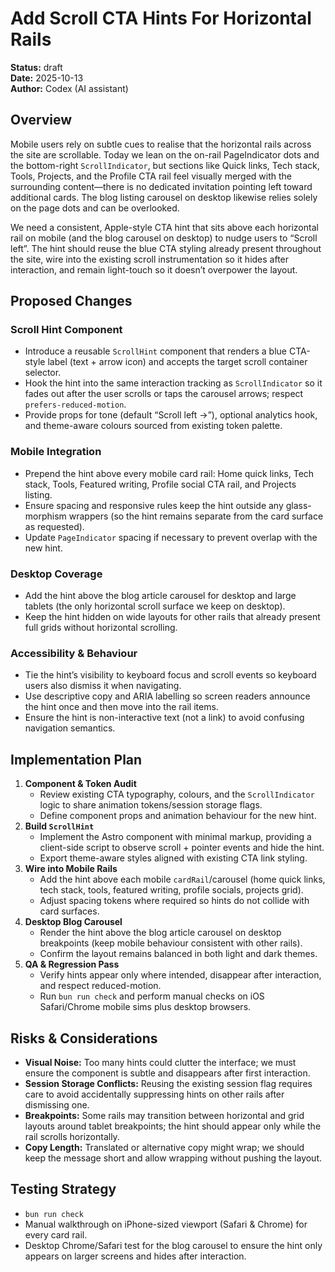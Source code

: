 # Add Scroll CTA Hints For Horizontal Rails

**Status:** draft  
**Date:** 2025-10-13  
**Author:** Codex (AI assistant)

## Overview

Mobile users rely on subtle cues to realise that the horizontal rails across the site are scrollable. Today we lean on the on-rail PageIndicator dots and the bottom-right `ScrollIndicator`, but sections like Quick links, Tech stack, Tools, Projects, and the Profile CTA rail feel visually merged with the surrounding content—there is no dedicated invitation pointing left toward additional cards. The blog listing carousel on desktop likewise relies solely on the page dots and can be overlooked.

We need a consistent, Apple-style CTA hint that sits above each horizontal rail on mobile (and the blog carousel on desktop) to nudge users to “Scroll left”. The hint should reuse the blue CTA styling already present throughout the site, wire into the existing scroll instrumentation so it hides after interaction, and remain light-touch so it doesn’t overpower the layout.

## Proposed Changes

### Scroll Hint Component
- Introduce a reusable `ScrollHint` component that renders a blue CTA-style label (text + arrow icon) and accepts the target scroll container selector.
- Hook the hint into the same interaction tracking as `ScrollIndicator` so it fades out after the user scrolls or taps the carousel arrows; respect `prefers-reduced-motion`.
- Provide props for tone (default “Scroll left →”), optional analytics hook, and theme-aware colours sourced from existing token palette.

### Mobile Integration
- Prepend the hint above every mobile card rail: Home quick links, Tech stack, Tools, Featured writing, Profile social CTA rail, and Projects listing.
- Ensure spacing and responsive rules keep the hint outside any glass-morphism wrappers (so the hint remains separate from the card surface as requested).
- Update `PageIndicator` spacing if necessary to prevent overlap with the new hint.

### Desktop Coverage
- Add the hint above the blog article carousel for desktop and large tablets (the only horizontal scroll surface we keep on desktop).
- Keep the hint hidden on wide layouts for other rails that already present full grids without horizontal scrolling.

### Accessibility & Behaviour
- Tie the hint’s visibility to keyboard focus and scroll events so keyboard users also dismiss it when navigating.
- Use descriptive copy and ARIA labelling so screen readers announce the hint once and then move into the rail items.
- Ensure the hint is non-interactive text (not a link) to avoid confusing navigation semantics.

## Implementation Plan

1. **Component & Token Audit**
   - Review existing CTA typography, colours, and the `ScrollIndicator` logic to share animation tokens/session storage flags.
   - Define component props and animation behaviour for the new hint.
2. **Build `ScrollHint`**
   - Implement the Astro component with minimal markup, providing a client-side script to observe scroll + pointer events and hide the hint.
   - Export theme-aware styles aligned with existing CTA link styling.
3. **Wire into Mobile Rails**
   - Add the hint above each mobile `cardRail`/carousel (home quick links, tech stack, tools, featured writing, profile socials, projects grid).
   - Adjust spacing tokens where required so hints do not collide with card surfaces.
4. **Desktop Blog Carousel**
   - Render the hint above the blog article carousel on desktop breakpoints (keep mobile behaviour consistent with other rails).
   - Confirm the layout remains balanced in both light and dark themes.
5. **QA & Regression Pass**
   - Verify hints appear only where intended, disappear after interaction, and respect reduced-motion.
   - Run `bun run check` and perform manual checks on iOS Safari/Chrome mobile sims plus desktop browsers.

## Risks & Considerations

- **Visual Noise:** Too many hints could clutter the interface; we must ensure the component is subtle and disappears after first interaction.
- **Session Storage Conflicts:** Reusing the existing session flag requires care to avoid accidentally suppressing hints on other rails after dismissing one.
- **Breakpoints:** Some rails may transition between horizontal and grid layouts around tablet breakpoints; the hint should appear only while the rail scrolls horizontally.
- **Copy Length:** Translated or alternative copy might wrap; we should keep the message short and allow wrapping without pushing the layout.

## Testing Strategy

- `bun run check`
- Manual walkthrough on iPhone-sized viewport (Safari & Chrome) for every card rail.
- Desktop Chrome/Safari test for the blog carousel to ensure the hint only appears on larger screens and hides after interaction.
